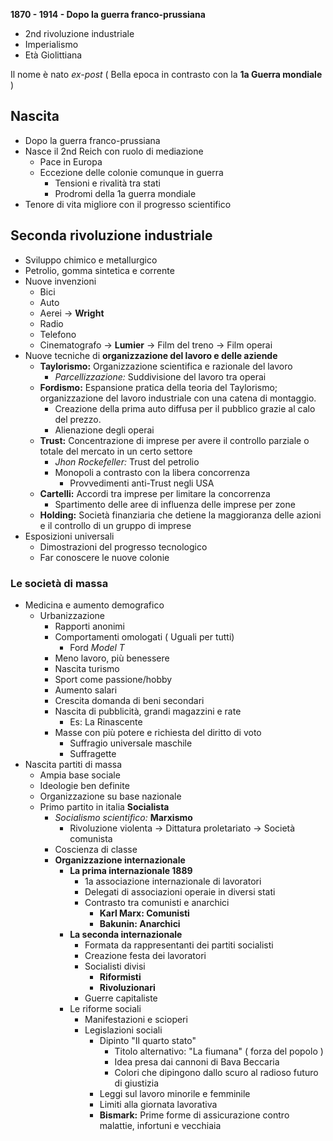 **1870 - 1914 - Dopo la guerra franco-prussiana** 

- 2nd rivoluzione industriale
- Imperialismo
- Età Giolittiana

Il nome è nato *ex-post* ( Bella epoca in contrasto con la **1a Guerra mondiale** )

## **Nascita**
- Dopo la guerra franco-prussiana
- Nasce il 2nd Reich con ruolo di mediazione 
	- Pace in Europa
	- Eccezione delle colonie comunque in guerra
		- Tensioni e rivalità tra stati
		- Prodromi della 1a guerra mondiale
- Tenore di vita migliore con il progresso scientifico

## Seconda rivoluzione industriale
- Sviluppo chimico e metallurgico
- Petrolio, gomma sintetica e corrente
- Nuove invenzioni
	- Bici
	- Auto
	- Aerei ->  **Wright**
	- Radio
	- Telefono
	- Cinematografo -> **Lumier** -> Film del treno -> Film operai
- Nuove tecniche di **organizzazione del lavoro e delle aziende**
	- **Taylorismo:** Organizzazione scientifica e razionale del lavoro
		- *Parcellizzazione:* Suddivisione del lavoro tra operai
	- **Fordismo:** Espansione pratica della teoria del Taylorismo; organizzazione del lavoro industriale con una catena di montaggio.
		- Creazione della prima auto diffusa per il pubblico grazie al calo del prezzo.
		- Alienazione degli operai
	- **Trust:** Concentrazione di imprese per avere il controllo parziale o totale del mercato in un certo settore
		- *Jhon Rockefeller:* Trust del petrolio
		- Monopoli a contrasto con la libera concorrenza
			- Provvedimenti anti-Trust negli USA
	- **Cartelli:** Accordi tra imprese per limitare la concorrenza
		- Spartimento delle aree di influenza delle imprese per zone
	- **Holding:** Società finanziaria che detiene la maggioranza delle azioni e il controllo di un gruppo di imprese
- Esposizioni universali
	- Dimostrazioni del progresso tecnologico
	- Far conoscere le nuove colonie

### **Le società di massa**

- Medicina e aumento demografico
	- Urbanizzazione
		- Rapporti anonimi
		- Comportamenti omologati ( Uguali per tutti)
			- Ford *Model T*
		- Meno lavoro, più benessere
		- Nascita turismo
		- Sport come passione/hobby
		- Aumento salari
		- Crescita domanda di beni secondari
		- Nascita di pubblicità, grandi magazzini e rate
			- Es: La Rinascente
		- Masse con più potere e richiesta del diritto di voto
			- Suffragio universale maschile
			- Suffragette
- Nascita partiti di massa
	- Ampia base sociale
	- Ideologie ben definite
	- Organizzazione su base nazionale
	- Primo partito in italia **Socialista**
		- *Socialismo scientifico:* **Marxismo**
			- Rivoluzione violenta -> Dittatura proletariato -> Società comunista
		- Coscienza di classe
		- **Organizzazione internazionale**
			- **La prima internazionale 1889**
				- 1a associazione internazionale di lavoratori
				- Delegati di associazioni operaie in diversi stati
				- Contrasto tra comunisti e anarchici
					- **Karl Marx: Comunisti**
					- **Bakunin: Anarchici**
			- **La seconda internazionale**
				- Formata da rappresentanti dei partiti socialisti
				- Creazione festa dei lavoratori
				- Socialisti divisi
					- **Riformisti**
					- **Rivoluzionari**
				- Guerre capitaliste
			- Le riforme sociali
				- Manifestazioni e scioperi
				- Legislazioni sociali
					- Dipinto "Il quarto stato"
						- Titolo alternativo: "La fiumana" ( forza del popolo )
						- Idea presa dai cannoni di Bava Beccaria
						- Colori che dipingono dallo scuro al radioso futuro di giustizia
					- Leggi sul lavoro minorile e femminile
					- Limiti alla giornata lavorativa
					- **Bismark:** Prime forme di assicurazione contro malattie, infortuni e vecchiaia